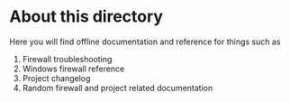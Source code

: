 
# About this directory

Here you will find offline documentation and reference for things such as

1. Firewall troubleshooting
2. Windows firewall reference
3. Project changelog
4. Random firewall and project related documentation
